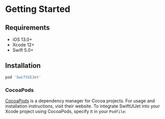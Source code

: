 # Getting Started

## Requirements
- iOS 13.0+ 
- Xcode 12+
- Swift 5.0+

## Installation
```ruby
pod 'SwiftUIJet'
```
### CocoaPods
[CocoaPods](https://cocoapods.org) is a dependency manager for Cocoa projects. For usage and installation instructions, visit their website. To integrate SwiftUIJet into your Xcode project using CocoaPods, specify it in your `Podfile`:
